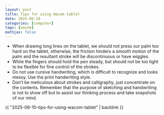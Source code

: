 ```yaml
---
layout: post
title: Tips for using Wacom tablet
date: 2025-06-10
categories: [computer]
tags: [wacom]
mathjax: false
---
```


-   When drawing long lines on the tablet, we should not press our palm too hard on the tablet, otherwise, the friction hinders a smooth motion of the palm and the resultant stroke will be discontinuous or have wiggles.
-   While the fingers should hold the pen steady, but should not be too tight to be flexible for fine control of the strokes.
-   Do not use cursive handwriting, which is difficult to recognize and looks messy. Use the print handwriting style.
-   Don&rsquo;t be meticulous about strokes and calligraphy, just concentrate on the contents. Remember that the purpose of sketching and handwriting is not to show off but to assist our thinking process and take snapshots of our mind.

{{ "2025-06-10-tips-for-using-wacom-tablet" | backlink }}
